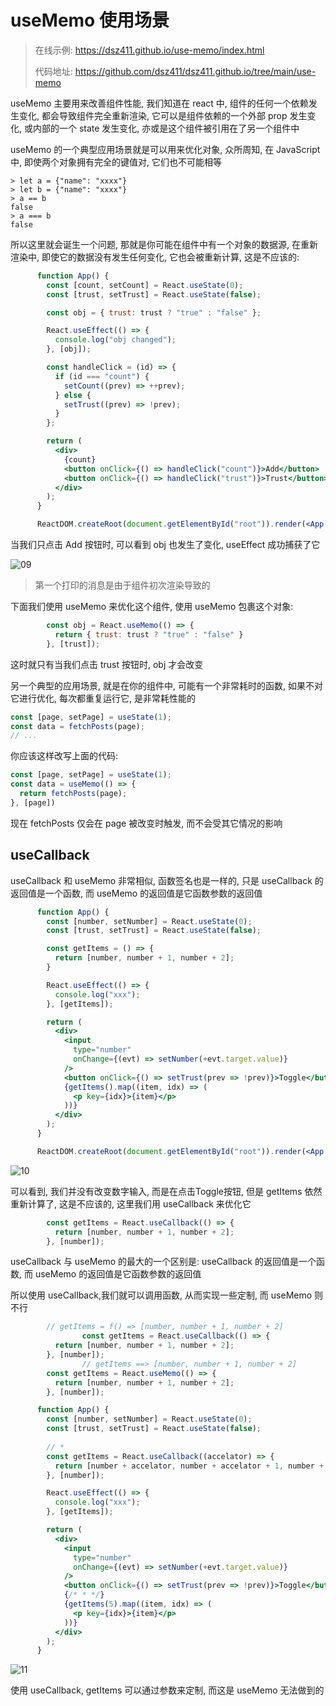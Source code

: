 # useMemo 使用场景

> 在线示例: https://dsz411.github.io/use-memo/index.html
> 
> 代码地址: https://github.com/dsz411/dsz411.github.io/tree/main/use-memo

useMemo 主要用来改善组件性能, 我们知道在 react 中, 组件的任何一个依赖发生变化, 都会导致组件完全重新渲染, 它可以是组件依赖的一个外部 prop 发生变化, 或内部的一个 state 发生变化, 亦或是这个组件被引用在了另一个组件中

useMemo 的一个典型应用场景就是可以用来优化对象, 众所周知, 在 JavaScript 中, 即使两个对象拥有完全的键值对, 它们也不可能相等

```shell
> let a = {"name": "xxxx"}
> let b = {"name": "xxxx"}
> a == b
false
> a === b
false
```

所以这里就会诞生一个问题, 那就是你可能在组件中有一个对象的数据源, 在重新渲染中, 即使它的数据没有发生任何变化, 它也会被重新计算, 这是不应该的:

```jsx
      function App() {
        const [count, setCount] = React.useState(0);
        const [trust, setTrust] = React.useState(false);

        const obj = { trust: trust ? "true" : "false" };

        React.useEffect(() => {
          console.log("obj changed");
        }, [obj]);

        const handleClick = (id) => {
          if (id === "count") {
            setCount((prev) => ++prev);
          } else {
            setTrust((prev) => !prev);
          }
        };

        return (
          <div>
            {count}
            <button onClick={() => handleClick("count")}>Add</button>
            <button onClick={() => handleClick("trust")}>Trust</button>
          </div>
        );
      }

      ReactDOM.createRoot(document.getElementById("root")).render(<App />);
```

当我们只点击 Add 按钮时, 可以看到 obj 也发生了变化, useEffect 成功捕获了它

![09](./img/09.png)

> 第一个打印的消息是由于组件初次渲染导致的

下面我们使用 useMemo 来优化这个组件, 使用 useMemo 包裹这个对象:

```jsx
        const obj = React.useMemo(() => {
          return { trust: trust ? "true" : "false" }
        }, [trust]);
```

这时就只有当我们点击 trust 按钮时, obj 才会改变

另一个典型的应用场景, 就是在你的组件中, 可能有一个非常耗时的函数, 如果不对它进行优化, 每次都重复运行它, 是非常耗性能的

```javascript
const [page, setPage] = useState(1);
const data = fetchPosts(page);
// ...
```

你应该这样改写上面的代码:

```javascript
const [page, setPage] = useState(1);
const data = useMemo(() => {
  return fetchPosts(page);
}, [page])
```

现在 fetchPosts 仅会在 page 被改变时触发, 而不会受其它情况的影响

## useCallback

useCallback 和 useMemo 非常相似, 函数签名也是一样的, 只是 useCallback 的返回值是一个函数, 而 useMemo 的返回值是它函数参数的返回值

```jsx
      function App() {
        const [number, setNumber] = React.useState(0);
        const [trust, setTrust] = React.useState(false);

        const getItems = () => {
          return [number, number + 1, number + 2];
        }

        React.useEffect(() => {
          console.log("xxx");
        }, [getItems]);

        return (
          <div>
            <input
              type="number"
              onChange={(evt) => setNumber(+evt.target.value)}
            />
            <button onClick={() => setTrust(prev => !prev)}>Toggle</button>
            {getItems().map((item, idx) => (
              <p key={idx}>{item}</p>
            ))}
          </div>
        );
      }

      ReactDOM.createRoot(document.getElementById("root")).render(<App />);
```

![10](./img/10.png)

可以看到, 我们并没有改变数字输入, 而是在点击Toggle按钮, 但是 getItems 依然重新计算了, 这是不应该的, 这里我们用 useCallback 来优化它

```jsx
        const getItems = React.useCallback(() => {
          return [number, number + 1, number + 2];
        }, [number]);
```

useCallback 与 useMemo 的最大的一个区别是: useCallback 的返回值是一个函数, 而 useMemo 的返回值是它函数参数的返回值

所以使用 useCallback,我们就可以调用函数, 从而实现一些定制, 而 useMemo 则不行

```jsx
        // getItems = f() => [number, number + 1, number + 2]
				const getItems = React.useCallback(() => {
          return [number, number + 1, number + 2];
        }, [number]);
				// getItems ==> [number, number + 1, number + 2]
        const getItems = React.useMemo(() => {
          return [number, number + 1, number + 2];
        }, [number]);
```

```jsx
      function App() {
        const [number, setNumber] = React.useState(0);
        const [trust, setTrust] = React.useState(false);
				
        // *
        const getItems = React.useCallback((accelator) => {
          return [number + accelator, number + accelator + 1, number + accelator + 2];
        }, [number]);

        React.useEffect(() => {
          console.log("xxx");
        }, [getItems]);

        return (
          <div>
            <input
              type="number"
              onChange={(evt) => setNumber(+evt.target.value)}
            />
            <button onClick={() => setTrust(prev => !prev)}>Toggle</button>
            {/* * */}
            {getItems(5).map((item, idx) => (
              <p key={idx}>{item}</p>
            ))}
          </div>
        );
      }
```

![11](./img/11.gif)

使用 useCallback, getItems 可以通过参数来定制, 而这是 useMemo 无法做到的

